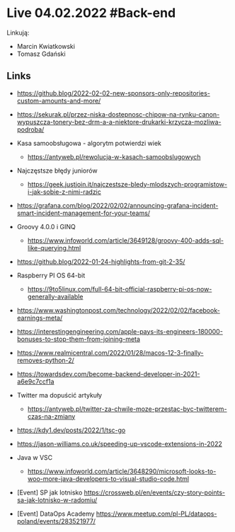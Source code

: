 # Live 04.02.2022 #Back-end

Linkują:

- Marcin Kwiatkowski
- Tomasz Gdański

## Links

- https://github.blog/2022-02-02-new-sponsors-only-repositories-custom-amounts-and-more/
- https://sekurak.pl/przez-niska-dostepnosc-chipow-na-rynku-canon-wypuszcza-tonery-bez-drm-a-a-niektore-drukarki-krzycza-mozliwa-podroba/
- Kasa samoobsługowa - algorytm potwierdzi wiek

  - https://antyweb.pl/rewolucja-w-kasach-samoobslugowych

- Najczęstsze błędy juniorów

  - https://geek.justjoin.it/najczestsze-bledy-mlodszych-programistow-i-jak-sobie-z-nimi-radzic

- https://grafana.com/blog/2022/02/02/announcing-grafana-incident-smart-incident-management-for-your-teams/
- Groovy 4.0.0 i GINQ

  - https://www.infoworld.com/article/3649128/groovy-400-adds-sql-like-querying.html

- https://github.blog/2022-01-24-highlights-from-git-2-35/
- Raspberry PI OS 64-bit

  - https://9to5linux.com/full-64-bit-official-raspberry-pi-os-now-generally-available

- https://www.washingtonpost.com/technology/2022/02/02/facebook-earnings-meta/
- https://interestingengineering.com/apple-pays-its-engineers-180000-bonuses-to-stop-them-from-joining-meta
- https://www.realmicentral.com/2022/01/28/macos-12-3-finally-removes-python-2/
- https://towardsdev.com/become-backend-developer-in-2021-a6e9c7ccf1a
- Twitter ma dopuścić artykuły

  - https://antyweb.pl/twitter-za-chwile-moze-przestac-byc-twitterem-czas-na-zmiany

- https://kdy1.dev/posts/2022/1/tsc-go
- https://jason-williams.co.uk/speeding-up-vscode-extensions-in-2022
- Java w VSC

  - https://www.infoworld.com/article/3648290/microsoft-looks-to-woo-more-java-developers-to-visual-studio-code.html

- [Event] SP jak lotnisko
  https://crossweb.pl/en/events/czy-story-points-sa-jak-lotnisko-w-radomiu/

- [Event] DataOps Academy
  https://www.meetup.com/pl-PL/dataops-poland/events/283521977/
